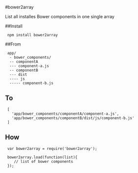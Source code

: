 #bower2array

List all installes Bower components in one single array

##Install

     npm install bower2array

##From

     app/
      - bower_components/
      -- componentA
      --- component-a.js
      -- componentB
      --- dist
      ---- js
      ----- component-b.js


## To

     [
       'app/bower_components/componentA/component-a.js',
       'app/bower_components/componentB/dist/js/component-b.js'
     ]

## How

     var bower2array = require('bower2array');

     bower2array.load(function(list){
        // list of bower components
     });

